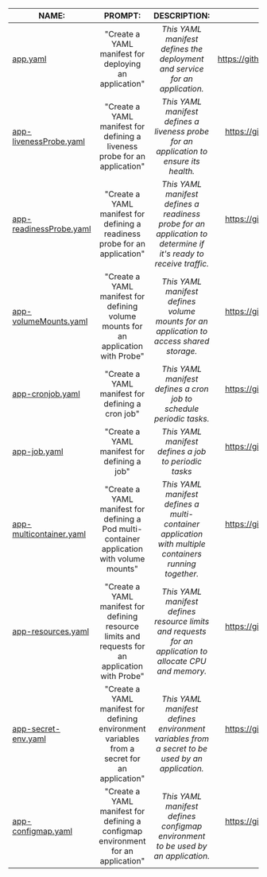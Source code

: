**NAME:**                                                                                                        	|                                          **PROMPT:**                                         	|                                                 **DESCRIPTION:**                                                 	|                               **EXAMPLE:**                              	|
|------------------------------------------------------------------------------------------------------------------	|:--------------------------------------------------------------------------------------------:	|:----------------------------------------------------------------------------------------------------------------:	|:-----------------------------------------------------------------------:	|
| [app.yaml](https://github.com/obezsmertnyi/ai_yamls/blob/main/yaml/app.yamlyaml/app.yaml)                            	| "Create a YAML manifest for deploying an application"                                        	| _This YAML manifest defines the deployment and service for an application._                                      	|         https://github.com/obezsmertnyi/ai_yamls/blob/main/yaml/app.yaml        	|
| [app-livenessProbe.yaml](https://raw.githubusercontent.com/obezsmertnyi/ai_yamls/main/yaml/app-livenessProbe.yaml)   	| "Create a YAML manifest for defining a liveness probe for an application"                    	| _This YAML manifest defines a liveness probe for an application to ensure its health._                           	|  https://github.com/obezsmertnyi/ai_yamls/blob/main/yaml/app-livenessProbe.yaml 	|
| [app-readinessProbe.yaml](https://raw.githubusercontent.com/obezsmertnyi/ai_yamls/main/yaml/app-readinessProbe.yaml) 	| "Create a YAML manifest for defining a readiness probe for an application"                   	| _This YAML manifest defines a readiness probe for an application to determine if it's ready to receive traffic._ 	| https://github.com/obezsmertnyi/ai_yamls/blob/main/yaml/app-readinessProbe.yaml 	|
| [app-volumeMounts.yaml](https://raw.githubusercontent.com/obezsmertnyi/ai_yamls/main/yaml/app-volumeMounts.yaml)     	| "Create a YAML manifest for defining volume mounts for an application with Probe"                       	| _This YAML manifest defines volume mounts for an application to access shared storage._                          	|  https://github.com/obezsmertnyi/ai_yamls/blob/main/yaml/app-volumeMounts.yaml  	|
| [app-cronjob.yaml](https://raw.githubusercontent.com/obezsmertnyi/ai_yamls/main/yaml/app-cronjob.yaml)               	| "Create a YAML manifest for defining a cron job"                                             	| _This YAML manifest defines a cron job to schedule periodic tasks._                                              	|     https://github.com/obezsmertnyi/ai_yamls/blob/main/yaml/app-cronjob.yaml    	|
| [app-job.yaml](https://raw.githubusercontent.com/obezsmertnyi/ai_yamls/main/yaml/app-job.yaml)           	| "Create a YAML manifest for defining a job"                    	| _This YAML manifest defines a job to periodic tasks_                                	|    https://github.com/obezsmertnyi/ai_yamls/blob/main/yaml/app-job.yaml   	|
| [app-multicontainer.yaml](https://raw.githubusercontent.com/obezsmertnyi/ai_yamls/main/yaml/app-multicontainer.yaml) 	| "Create a YAML manifest for defining a Pod multi-container application with volume mounts"                          	| _This YAML manifest defines a multi-container application with multiple containers running together._            	| https://github.com/obezsmertnyi/ai_yamls/blob/main/yaml/app-multicontainer.yaml 	|
| [app-resources.yaml](https://raw.githubusercontent.com/obezsmertnyi/ai_yamls/main/yaml/app-resources.yaml)           	| "Create a YAML manifest for defining resource limits and requests for an application with Probe"        	| _This YAML manifest defines resource limits and requests for an application to allocate CPU and memory._         	|    https://github.com/obezsmertnyi/ai_yamls/blob/main/yaml/app-resources.yaml   	|
| [app-secret-env.yaml](https://raw.githubusercontent.com/obezsmertnyi/ai_yamls/main/yaml/app-secret-env.yaml)         	| "Create a YAML manifest for defining environment variables from a secret for an application" 	| _This YAML manifest defines environment variables from a secret to be used by an application._                   	|   https://github.com/obezsmertnyi/ai_yamls/blob/main/yaml/app-secret-env.yaml   	|
| [app-configmap.yaml](https://raw.githubusercontent.com/obezsmertnyi/ai_yamls/main/yaml/app-configmap.yaml)         	| "Create a YAML manifest for defining a configmap environment for an application" 	| _This YAML manifest defines configmap environment to be used by an application._                   	|   https://github.com/obezsmertnyi/ai_yamls/blob/main/yaml/app-configmap.yaml   	|